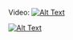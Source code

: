 Video: 
[![Alt Text](https://img.youtube.com/vi/GGBfYyfGrx8/0.jpg)](https://www.youtube.com/watch?v=GGBfYyfGrx8)

[![Alt Text](https://img.youtube.com/vi/ivPy_EOSfbE/0.jpg)](https://www.youtube.com/watch?v=ivPy_EOSfbE&amp;index=10)
